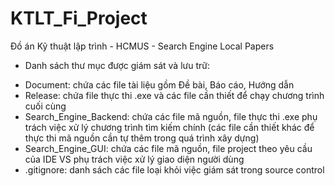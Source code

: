# KTLT_Fi_Project
Đồ án Kỹ thuật lập trình - HCMUS - Search Engine Local Papers

* Danh sách thư mục được giám sát và lưu trữ:
+ Document: chứa các file tài liệu gồm Đề bài, Báo cáo, Hướng dẫn
+ Release: chứa file thực thi .exe và các file cần thiết để chạy chương trình cuối cùng
+ Search_Engine_Backend: chứa các file mã nguồn, file thực thi .exe phụ trách việc xử lý chương trình tìm kiếm chính (các file cần thiết khác để thực thi mã nguồn cần tự thêm trong quá trình xây dựng)
+ Search_Engine_GUI: chứa các file mã nguồn, file project theo yêu cầu của IDE VS phụ trách việc xử lý giao diện người dùng
+ .gitignore: danh sách các file loại khỏi việc giám sát trong source control
